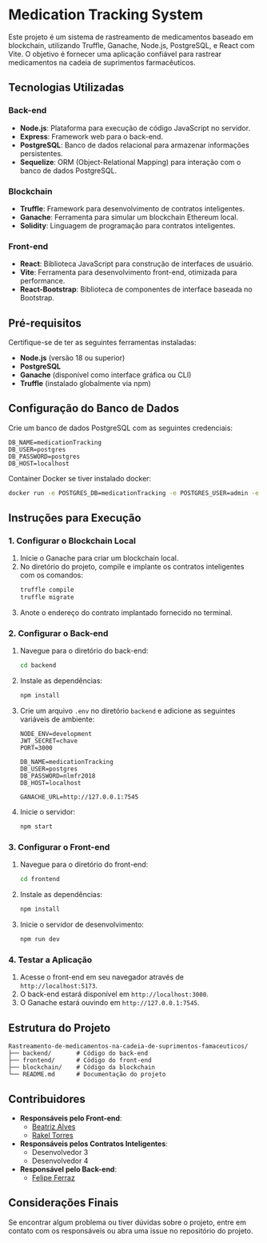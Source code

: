 # Medication Tracking System

Este projeto é um sistema de rastreamento de medicamentos baseado em blockchain, utilizando Truffle, Ganache, Node.js, PostgreSQL, e React com Vite. O objetivo é fornecer uma aplicação confiável para rastrear medicamentos na cadeia de suprimentos farmacêuticos.

## Tecnologias Utilizadas

### Back-end
- **Node.js**: Plataforma para execução de código JavaScript no servidor.
- **Express**: Framework web para o back-end.
- **PostgreSQL**: Banco de dados relacional para armazenar informações persistentes.
- **Sequelize**: ORM (Object-Relational Mapping) para interação com o banco de dados PostgreSQL.

### Blockchain
- **Truffle**: Framework para desenvolvimento de contratos inteligentes.
- **Ganache**: Ferramenta para simular um blockchain Ethereum local.
- **Solidity**: Linguagem de programação para contratos inteligentes.

### Front-end
- **React**: Biblioteca JavaScript para construção de interfaces de usuário.
- **Vite**: Ferramenta para desenvolvimento front-end, otimizada para performance.
- **React-Bootstrap**: Biblioteca de componentes de interface baseada no Bootstrap.

## Pré-requisitos

Certifique-se de ter as seguintes ferramentas instaladas:
- **Node.js** (versão 18 ou superior)
- **PostgreSQL**
- **Ganache** (disponível como interface gráfica ou CLI)
- **Truffle** (instalado globalmente via npm)

## Configuração do Banco de Dados

Crie um banco de dados PostgreSQL com as seguintes credenciais:
```
DB_NAME=medicationTracking
DB_USER=postgres
DB_PASSWORD=postgres
DB_HOST=localhost
```
Container Docker se tiver instalado docker:
```bash
docker run -e POSTGRES_DB=medicationTracking -e POSTGRES_USER=admin -e POSTGRES_PASSWORD=admin -p 5432:5432 -d postgres
```

## Instruções para Execução

### 1. Configurar o Blockchain Local

1. Inicie o Ganache para criar um blockchain local.
2. No diretório do projeto, compile e implante os contratos inteligentes com os comandos:
   ```bash
   truffle compile
   truffle migrate
   ```
3. Anote o endereço do contrato implantado fornecido no terminal.

### 2. Configurar o Back-end

1. Navegue para o diretório do back-end:
   ```bash
   cd backend
   ```
2. Instale as dependências:
   ```bash
   npm install
   ```
3. Crie um arquivo `.env` no diretório `backend` e adicione as seguintes variáveis de ambiente:
   ```env
   NODE_ENV=development
   JWT_SECRET=chave
   PORT=3000
   
   DB_NAME=medicationTracking
   DB_USER=postgres
   DB_PASSWORD=nlmfr2018
   DB_HOST=localhost
   
   GANACHE_URL=http://127.0.0.1:7545
   ```
4. Inicie o servidor:
   ```bash
   npm start
   ```

### 3. Configurar o Front-end

1. Navegue para o diretório do front-end:
   ```bash
   cd frontend
   ```
2. Instale as dependências:
   ```bash
   npm install
   ```
3. Inicie o servidor de desenvolvimento:
   ```bash
   npm run dev
   ```

### 4. Testar a Aplicação

1. Acesse o front-end em seu navegador através de `http://localhost:5173`.
2. O back-end estará disponível em `http://localhost:3000`.
3. O Ganache estará ouvindo em `http://127.0.0.1:7545`.

## Estrutura do Projeto

```
Rastreamento-de-medicamentos-na-cadeia-de-suprimentos-famaceuticos/
├── backend/       # Código do back-end
├── frontend/      # Código do front-end
├── blockchain/    # Código da blockchain
└── README.md      # Documentação do projeto
```

## Contribuidores

- **Responsáveis pelo Front-end**:
  - [Beatriz Alves](https://github.com/Bealvs)
  - [Rakel Torres](https://github.com/rakeltorres)
- **Responsáveis pelos Contratos Inteligentes**:
  - Desenvolvedor 3
  - Desenvolvedor 4
- **Responsável pelo Back-end**:
  - [Felipe Ferraz](https://github.com/FelipeFerraz4)

## Considerações Finais

Se encontrar algum problema ou tiver dúvidas sobre o projeto, entre em contato com os responsáveis ou abra uma issue no repositório do projeto.
